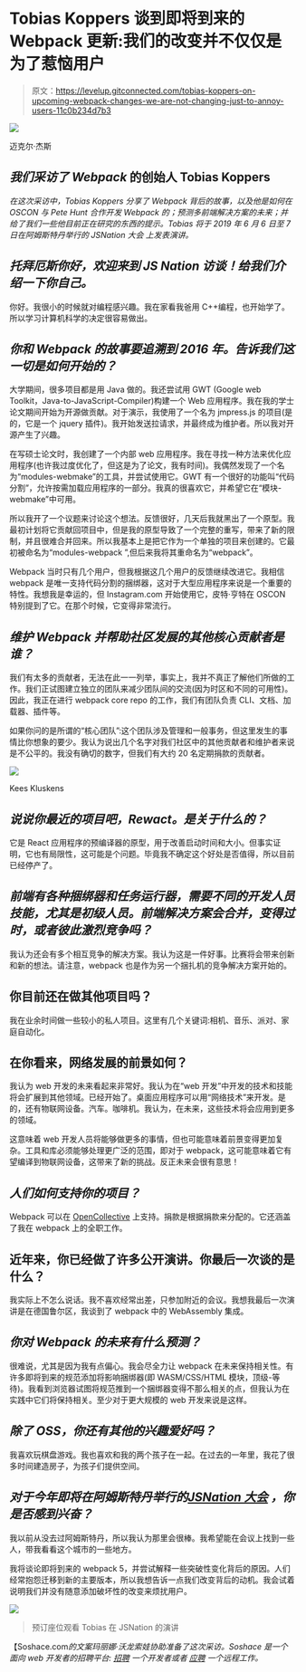 # Tobias Koppers 谈到即将到来的 Webpack 更新:我们的改变并不仅仅是为了惹恼用户

> 原文：<https://levelup.gitconnected.com/tobias-koppers-on-upcoming-webpack-changes-we-are-not-changing-just-to-annoy-users-11c0b234d7b3>

![](img/7d6ecd6b3f627e3848efb0e598bdd756.png)

迈克尔·杰斯

## *我们采访了 Webpack* 的创始人 Tobias Koppers

*在这次采访中，Tobias Koppers 分享了 Webpack 背后的故事，以及他是如何在 OSCON 与 Pete Hunt 合作开发 Webpack 的；预测多前端解决方案的未来；并给了我们一些他目前正在研究的东西的提示。Tobias 将于 2019 年 6 月 6 日至 7 日在阿姆斯特丹举行的 JSNation 大会* *上发表演讲。*

## ***托拜厄斯你好，欢迎来到 JS Nation 访谈！给我们介绍一下你自己。***

你好。我很小的时候就对编程感兴趣。我在家看我爸用 C++编程，也开始学了。所以学习计算机科学的决定很容易做出。

## ***你和 Webpack 的故事要追溯到 2016 年。告诉我们这一切是如何开始的？***

大学期间，很多项目都是用 Java 做的。我还尝试用 GWT (Google web Toolkit，Java-to-JavaScript-Compiler)构建一个 Web 应用程序。我在我的学士论文期间开始为开源做贡献。对于演示，我使用了一个名为 jmpress.js 的项目(是的，它是一个 jquery 插件)。我开始发送拉请求，并最终成为维护者。所以我对开源产生了兴趣。

在写硕士论文时，我创建了一个内部 web 应用程序。我在寻找一种方法来优化应用程序(也许我过度优化了，但这是为了论文，我有时间)。我偶然发现了一个名为“modules-webmake”的工具，并尝试使用它。GWT 有一个很好的功能叫“代码分割”，允许按需加载应用程序的一部分。我真的很喜欢它，并希望它在“模块-webmake”中可用。

所以我开了一个议题来讨论这个想法。反馈很好，几天后我就黑出了一个原型。我最初计划将它贡献回项目中，但是我的原型导致了一个完整的重写，带来了新的限制，并且很难合并回来。所以我基本上是把它作为一个单独的项目来创建的。它最初被命名为“modules-webpack ”,但后来我将其重命名为“webpack”。

Webpack 当时只有几个用户，但我根据这几个用户的反馈继续改进它。我相信 webpack 是唯一支持代码分割的捆绑器，这对于大型应用程序来说是一个重要的特性。我想我是幸运的，但 Instagram.com 开始使用它，皮特·亨特在 OSCON 特别提到了它。在那个时候，它变得非常流行。

## ***维护 Webpack 并帮助社区发展的其他核心贡献者是谁？***

我们有太多的贡献者，无法在此一一列举，事实上，我并不真正了解他们所做的工作。我们正试图建立独立的团队来减少团队间的交流(因为时区和不同的可用性)。因此，我正在进行 webpack core repo 的工作，我们有团队负责 CLI、文档、加载器、插件等。

如果你问的是所谓的“核心团队”:这个团队涉及管理和一般事务，但这里发生的事情比你想象的要少。我认为说出几个名字对我们社区中的其他贡献者和维护者来说是不公平的。我没有确切的数字，但我们有大约 20 名定期捐款的贡献者。

![](img/9b476d1839fc2ad8114e0394e4b7b9c4.png)

Kees Kluskens

## ***说说你最近的项目吧，Rewact。是关于什么的？***

它是 React 应用程序的预编译器的原型，用于改善启动时间和大小。但事实证明，它也有局限性，这可能是个问题。毕竟我不确定这个好处是否值得，所以目前已经停产了。

## ***前端有各种捆绑器和任务运行器，需要不同的开发人员技能，尤其是初级人员。前端解决方案会合并，变得过时，或者彼此激烈竞争吗？***

我认为还会有多个相互竞争的解决方案。我认为这是一件好事。比赛将会带来创新和新的想法。请注意，webpack 也是作为另一个捆扎机的竞争解决方案开始的。

## 你目前还在做其他项目吗？

我在业余时间做一些较小的私人项目。这里有几个关键词:相机、音乐、派对、家庭自动化。

## 在你看来，网络发展的前景如何？

我认为 web 开发的未来看起来非常好。我认为在“web 开发”中开发的技术和技能将会扩展到其他领域。已经开始了。桌面应用程序可以用“网络技术”来开发。是的，还有物联网设备。汽车。咖啡机。我认为，在未来，这些技术将会应用到更多的领域。

这意味着 web 开发人员将能够做更多的事情，但也可能意味着前景变得更加复杂。工具和库必须能够处理更广泛的范围，即对于 webpack，这可能意味着它有望编译到物联网设备，这带来了新的挑战。反正未来会很有意思！

## ***人们如何支持你的项目？***

Webpack 可以在 [OpenCollective](https://opencollective.com/webpack) 上支持。捐款是根据捐款来分配的。它还涵盖了我在 webpack 上的全职工作。

## 近年来，你已经做了许多公开演讲。你最后一次谈的是什么？

我实际上不怎么说话。我不喜欢经常出差，只参加附近的会议。我想我最后一次演讲是在德国鲁尔区，我谈到了 webpack 中的 WebAssembly 集成。

## ***你对 Webpack 的未来有什么预测？***

很难说，尤其是因为我有点偏心。我会尽全力让 webpack 在未来保持相关性。有许多即将到来的规范添加将影响捆绑器(即 WASM/CSS/HTML 模块，顶级-等待)。我看到浏览器试图将规范推到一个捆绑器变得不那么相关的点，但我认为在实践中它们将保持相关。至少对于更大规模的 web 开发来说是这样。

## ***除了 OSS，你还有其他的兴趣爱好吗？***

我喜欢玩棋盘游戏。我也喜欢和我的两个孩子在一起。在过去的一年里，我花了很多时间建造房子，为孩子们提供空间。

## ***对于今年即将在阿姆斯特丹举行的***[***JSNation 大会***](https://jsnation.com) ***，你是否感到兴奋？***

我以前从没去过阿姆斯特丹，所以我认为那里会很棒。我希望能在会议上找到一些人，带我看看这个城市的一些地方。

我将谈论即将到来的 webpack 5，并尝试解释一些突破性变化背后的原因。人们经常抱怨迁移到新的主要版本，所以我想告诉一点我们改变背后的动机。我会试着说明我们并没有随意添加破坏性的改变来烦扰用户。

[![](img/ec0df2692ec93b878e33b68b4853873a.png)](https://jsnation.com)

> 预订座位观看 Tobias 在 JSNation 的演讲

【Soshace.com[](https://soshace.com/)**的文案玛丽娜·沃龙索娃协助准备了这次采访。Soshace 是一个面向 web 开发者的招聘平台:* [*招聘*](https://soshace.com/for-clients) *一个开发者或者* [*应聘*](https://soshace.com/for-developers) *一个远程工作。**